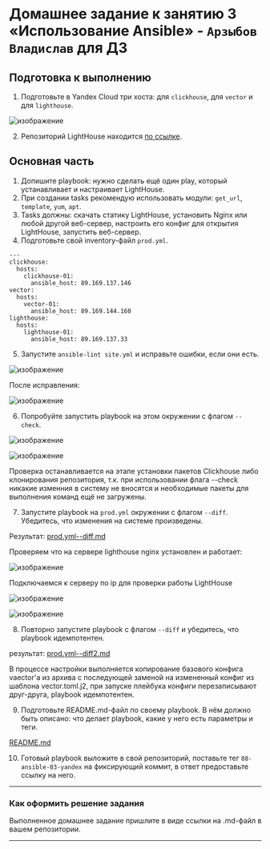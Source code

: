 # Домашнее задание к занятию 3 «Использование Ansible» - `Арзыбов Владислав` для ДЗ

## Подготовка к выполнению

1. Подготовьте в Yandex Cloud три хоста: для `clickhouse`, для `vector` и для `lighthouse`.

![изображение](https://github.com/user-attachments/assets/74ec6682-4eed-4689-a370-3cdc19c85226)

2. Репозиторий LightHouse находится [по ссылке](https://github.com/VKCOM/lighthouse).

## Основная часть

1. Допишите playbook: нужно сделать ещё один play, который устанавливает и настраивает LightHouse.
2. При создании tasks рекомендую использовать модули: `get_url`, `template`, `yum`, `apt`.
3. Tasks должны: скачать статику LightHouse, установить Nginx или любой другой веб-сервер, настроить его конфиг для открытия LightHouse, запустить веб-сервер.
4. Подготовьте свой inventory-файл `prod.yml`.

```
---
clickhouse:
  hosts:
    clickhouse-01:
      ansible_host: 89.169.137.146
vector:
  hosts:
    vector-01:
      ansible_host: 89.169.144.160
lighthouse:
  hosts:
    lighthouse-01:
      ansible_host: 89.169.137.33
```

5. Запустите `ansible-lint site.yml` и исправьте ошибки, если они есть.

![изображение](https://github.com/user-attachments/assets/d7f40121-1057-42be-a4a5-b4cd723dffc8)

После исправления:

![изображение](https://github.com/user-attachments/assets/78d5dc29-faa7-495e-a83b-67d830314f47)

6. Попробуйте запустить playbook на этом окружении с флагом `--check`.

![изображение](https://github.com/user-attachments/assets/87042826-b137-418a-9b9d-3e6de10a8c2a)

![изображение](https://github.com/user-attachments/assets/c99519dd-1035-4cdd-97bf-1664b27a176f)

Проверка останавливается на этапе установки пакетов Clickhouse либо клонирования репозитория, т.к. при использовании флага --check никакие изменния в систему не вносятся и необходимые пакеты для выполнения команд ещё не загружены.

7. Запустите playbook на `prod.yml` окружении с флагом `--diff`. Убедитесь, что изменения на системе произведены.

Результат: [prod.yml--diff.md](https://github.com/vladislav-arzybov/HOMEWORK/blob/main/17_Sistema_upravleniya_konfiguraciyami/prodyml--diff.md)

Проверяем что на сервере lighthouse nginx установлен и работает:

![изображение](https://github.com/user-attachments/assets/770abc80-ed55-4af9-8f26-e55854fc10cd)

Подключаемся к серверу по ip для проверки работы LightHouse

![изображение](https://github.com/user-attachments/assets/6582dc2c-295c-49b5-aa23-137b0520c511)

![изображение](https://github.com/user-attachments/assets/75e86e55-46c4-4e5e-8f67-e2ee038c41eb)

8. Повторно запустите playbook с флагом `--diff` и убедитесь, что playbook идемпотентен.

результат: [prod.yml--diff2.md](https://github.com/vladislav-arzybov/HOMEWORK/blob/main/17_Sistema_upravleniya_konfiguraciyami/prodyml--diff2.md)

В процессе настройки выполняется копирование базового конфига vaector'а из архива с последующей заменой на измененный конфиг из шаблона vector.toml.j2, при запуске плейбука конфиги перезаписывают друг-друга, playbook идемпотентен.

9. Подготовьте README.md-файл по своему playbook. В нём должно быть описано: что делает playbook, какие у него есть параметры и теги.

[README.md](https://github.com/vladislav-arzybov/HOMEWORK/blob/main/17_Sistema_upravleniya_konfiguraciyami/README.md)

10. Готовый playbook выложите в свой репозиторий, поставьте тег `08-ansible-03-yandex` на фиксирующий коммит, в ответ предоставьте ссылку на него.

---

### Как оформить решение задания

Выполненное домашнее задание пришлите в виде ссылки на .md-файл в вашем репозитории.

---
